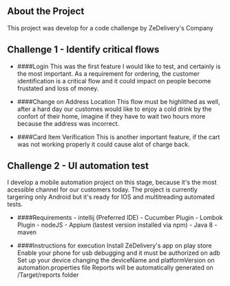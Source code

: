 ## About the Project
This project was develop for a code challenge by ZeDelivery's Company

## Challenge 1 - Identify critical flows

- ####Login
        This was the first feature I would like to test, and certainly is the most important.
        As a requirement for ordering, the customer identification is a critical flow and 
        it could impact on people become frustated and loss of money.
        
- ####Change on Address Location
        This flow must be highlithed as well, after a hard day our customes would like 
        to enjoy a cold drink by the confort of their home, imagine if they have to wait two hours more
        because the address was incorrect. 
        
- ####Card Item Verification
        This is another important feature, if the cart was not working properly it could cause alot of charge back.
        
## Challenge 2 - UI automation test
I develop a mobile automation project on this stage, because it's the most acessible channel for our customers today.
The project is currently targering only Android but it's ready for IOS and multitreading automated tests.

- ####Requirements
        - intellij (Preferred IDE)
        - Cucumber Plugin
        - Lombok Plugin
        - nodeJS
        - Appium (lastest version installed via npm)
        - Java 8
        - maven
        
- ####Instructions for execution
        Install ZéDelivery's app on play store
        Enable your phone for usb debugging and it must be authorized on adb
        Set up your device changing the deviceName and platformVersion on automation.properties file
        Reports will be automatically generated  on /Target/reports folder

        
        


        
        
        
        
        
        
        
        
        

         
 
